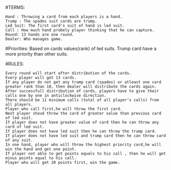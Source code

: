 
#TERMS: 

	Hand : Throwing a card from each players is a hand.
	Trump : The spades suit cards are trump.
	Led Suit: The first card's suit of hand is led suit.
	Call : How much hand probely player thinking that he can capture. 
	Round: 13 hands are one round.
	Dealer: Who manages game.


#Priorities: 
	Based on cards values(rank) of led suits.
	Trump card have a more priority than other suits.

#RULES: 

	Every round will start after distribution of the cards.
	Every player will get 13 cards.
	If any player do not get any trump card (spades) or atleast one card greater rank than 10, then dealer will distribute the cards again.
	After successfull distribution of cards, players have to give their calls one by one in anticlockwise direction. 
	There should be 11 minimum calls (total of all player's calls) from all players.
	Player who call first,he will throw the first card.
	Next player shoud throw the card of greater value than previous card of led suit.
	If player does not have greater value of card then he can throw any card of led suit. 
	If player does not have led suit then he can throw the trump card.
	If player does not have led suit and trump card then he can throw card of any suit.
	In one hand, player who will throw the highest priority card,he will win the hand and get one point.
	If player not able to get points equals to his call , then he will get minus points equal to his call.
	Player who will get 20 points first, win the game. 
